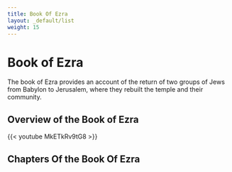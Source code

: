 ```yaml
---
title: Book Of Ezra
layout: _default/list
weight: 15
---
```


# Book of Ezra

The book of Ezra provides an account of the return of two groups of Jews from Babylon to Jerusalem, where they rebuilt the temple and their community.

## Overview of the Book of Ezra
{{< youtube MkETkRv9tG8 >}}

## Chapters Of the Book Of Ezra